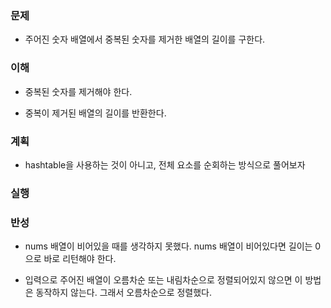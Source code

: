 ### 문제

- 주어진 숫자 배열에서 중복된 숫자를 제거한 배열의 길이를 구한다.

### 이해

- 중복된 숫자를 제거해야 한다.

- 중복이 제거된 배열의 길이를 반환한다.

### 계획

- hashtable을 사용하는 것이 아니고, 전체 요소를 순회하는 방식으로 풀어보자

### 실행

### 반성

- nums 배열이 비어있을 때를 생각하지 못했다. nums 배열이 비어있다면 길이는
  0으로 바로 리턴해야 한다.

- 입력으로 주어진 배열이 오름차순 또는 내림차순으로 정렬되어있지 않으면
  이 방법은 동작하지 않는다. 그래서 오름차순으로 정렬했다.


